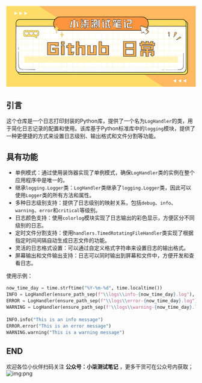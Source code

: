 ![img:png](common/github%20封面图.png)
## 引言
这个仓库是一个日志打印封装的Python库，提供了一个名为`LogHandler`的类，用于简化日志记录的配置和使用。该库基于Python标准库中的`logging`模块，提供了一种更便捷的方式来设置日志级别、输出格式和文件分割等功能。

## 具有功能
- 单例模式：通过使用装饰器实现了单例模式，确保`LogHandler`类的实例在整个应用程序中是唯一的。
- 继承`logging.Logger`类：`LogHandler`类继承了`logging.Logger`类，因此可以使用`Logger`类的所有方法和属性。
- 多种日志级别支持：提供了日志级别的映射关系，包括`debug`、`info`、`warning`、`error`和`critical`等级别。
- 日志颜色支持：使用`colorlog`模块实现了日志输出的彩色显示，方便区分不同级别的日志。
- 定时文件分割支持：使用`handlers.TimedRotatingFileHandler`类实现了根据指定时间间隔自动生成日志文件的功能。
- 灵活的日志格式设置：可以通过自定义格式字符串来设置日志的输出格式。
- 屏幕输出和文件输出支持：日志可以同时输出到屏幕和文件中，方便开发和查看日志。

使用示例：

```python
now_time_day = time.strftime("%Y-%m-%d", time.localtime())
INFO = LogHandler(ensure_path_sep(f"\\logs\\info-{now_time_day}.log"), level='info')
ERROR = LogHandler(ensure_path_sep(f"\\logs\\error-{now_time_day}.log"), level='error')
WARNING = LogHandler(ensure_path_sep(f'\\logs\\warning-{now_time_day}.log'))

INFO.info("This is an info message")
ERROR.error("This is an error message")
WARNING.warning("This is a warning message")
```

## END

欢迎各位小伙伴扫码关注 **公众号：小柒测试笔记** ，更多干货可在公众号内获取；
![img:png](common/公众号封面图.png)